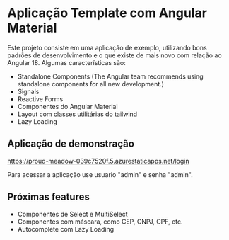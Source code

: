 # Aplicação Template com Angular Material

Este projeto consiste em uma aplicação de exemplo, utilizando bons padrões de desenvolvimento e o que existe de mais novo com relação ao Angular 18. Algumas características são:

* Standalone Components (The Angular team recommends using standalone components for all new development.)
* Signals
* Reactive Forms
* Componentes do Angular Material
* Layout com classes utilitárias do tailwind
* Lazy Loading

## Aplicação de demonstração

https://proud-meadow-039c7520f.5.azurestaticapps.net/login

Para acessar a aplicação use usuario "admin" e senha "admin".

## Próximas features

* Componentes de Select e MultiSelect
* Componentes com máscara, como CEP, CNPJ, CPF, etc.
* Autocomplete com Lazy Loading
